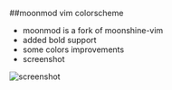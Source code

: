 ##moonmod vim colorscheme

* moonmod is a fork of moonshine-vim
* added bold support
* some colors improvements
* screenshot

![screenshot](https://raw.githubusercontent.com/lunix4/moonmod/master/screenshot.png)
